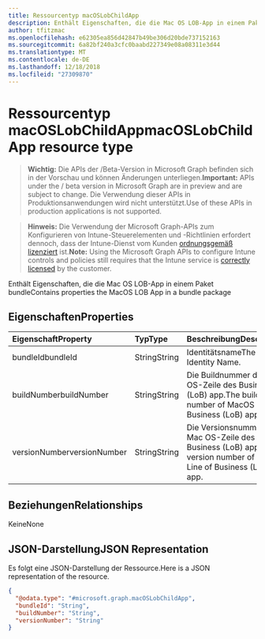 ```yaml
---
title: Ressourcentyp macOSLobChildApp
description: Enthält Eigenschaften, die die Mac OS LOB-App in einem Paket bundle
author: tfitzmac
ms.openlocfilehash: e62305ea856d42847b49be306d20bde737152163
ms.sourcegitcommit: 6a82bf240a3cfc0baabd227349e08a08311e3d44
ms.translationtype: MT
ms.contentlocale: de-DE
ms.lasthandoff: 12/18/2018
ms.locfileid: "27309870"
---
```

# <a name="macoslobchildapp-resource-type"></a><span data-ttu-id="3edac-103">Ressourcentyp macOSLobChildApp</span><span class="sxs-lookup"><span data-stu-id="3edac-103">macOSLobChildApp resource type</span></span>

> <span data-ttu-id="3edac-104">**Wichtig:** Die APIs der /Beta-Version in Microsoft Graph befinden sich in der Vorschau und können Änderungen unterliegen.</span><span class="sxs-lookup"><span data-stu-id="3edac-104">**Important:** APIs under the / beta version in Microsoft Graph are in preview and are subject to change.</span></span> <span data-ttu-id="3edac-105">Die Verwendung dieser APIs in Produktionsanwendungen wird nicht unterstützt.</span><span class="sxs-lookup"><span data-stu-id="3edac-105">Use of these APIs in production applications is not supported.</span></span>

> <span data-ttu-id="3edac-106">**Hinweis:** Die Verwendung der Microsoft Graph-APIs zum Konfigurieren von Intune-Steuerelementen und -Richtlinien erfordert dennoch, dass der Intune-Dienst vom Kunden [ordnungsgemäß lizenziert](https://go.microsoft.com/fwlink/?linkid=839381) ist.</span><span class="sxs-lookup"><span data-stu-id="3edac-106">**Note:** Using the Microsoft Graph APIs to configure Intune controls and policies still requires that the Intune service is [correctly licensed](https://go.microsoft.com/fwlink/?linkid=839381) by the customer.</span></span>

<span data-ttu-id="3edac-107">Enthält Eigenschaften, die die Mac OS LOB-App in einem Paket bundle</span><span class="sxs-lookup"><span data-stu-id="3edac-107">Contains properties the MacOS LOB App in a bundle package</span></span>
## <a name="properties"></a><span data-ttu-id="3edac-108">Eigenschaften</span><span class="sxs-lookup"><span data-stu-id="3edac-108">Properties</span></span>
|<span data-ttu-id="3edac-109">Eigenschaft</span><span class="sxs-lookup"><span data-stu-id="3edac-109">Property</span></span>|<span data-ttu-id="3edac-110">Typ</span><span class="sxs-lookup"><span data-stu-id="3edac-110">Type</span></span>|<span data-ttu-id="3edac-111">Beschreibung</span><span class="sxs-lookup"><span data-stu-id="3edac-111">Description</span></span>|
|:---|:---|:---|
|<span data-ttu-id="3edac-112">bundleId</span><span class="sxs-lookup"><span data-stu-id="3edac-112">bundleId</span></span>|<span data-ttu-id="3edac-113">String</span><span class="sxs-lookup"><span data-stu-id="3edac-113">String</span></span>|<span data-ttu-id="3edac-114">Identitätsname</span><span class="sxs-lookup"><span data-stu-id="3edac-114">The Identity Name.</span></span>|
|<span data-ttu-id="3edac-115">buildNumber</span><span class="sxs-lookup"><span data-stu-id="3edac-115">buildNumber</span></span>|<span data-ttu-id="3edac-116">String</span><span class="sxs-lookup"><span data-stu-id="3edac-116">String</span></span>|<span data-ttu-id="3edac-117">Die Buildnummer der Mac OS-Zeile des Business (LoB) app.</span><span class="sxs-lookup"><span data-stu-id="3edac-117">The build number of MacOS Line of Business (LoB) app.</span></span>|
|<span data-ttu-id="3edac-118">versionNumber</span><span class="sxs-lookup"><span data-stu-id="3edac-118">versionNumber</span></span>|<span data-ttu-id="3edac-119">String</span><span class="sxs-lookup"><span data-stu-id="3edac-119">String</span></span>|<span data-ttu-id="3edac-120">Die Versionsnummer der Mac OS-Zeile des Business (LoB) app.</span><span class="sxs-lookup"><span data-stu-id="3edac-120">The version number of MacOS Line of Business (LoB) app.</span></span>|

## <a name="relationships"></a><span data-ttu-id="3edac-121">Beziehungen</span><span class="sxs-lookup"><span data-stu-id="3edac-121">Relationships</span></span>
<span data-ttu-id="3edac-122">Keine</span><span class="sxs-lookup"><span data-stu-id="3edac-122">None</span></span>
## <a name="json-representation"></a><span data-ttu-id="3edac-123">JSON-Darstellung</span><span class="sxs-lookup"><span data-stu-id="3edac-123">JSON Representation</span></span>
<span data-ttu-id="3edac-124">Es folgt eine JSON-Darstellung der Ressource.</span><span class="sxs-lookup"><span data-stu-id="3edac-124">Here is a JSON representation of the resource.</span></span>
<!-- {
  "blockType": "resource",
  "@odata.type": "microsoft.graph.macOSLobChildApp"
}
-->
``` json
{
  "@odata.type": "#microsoft.graph.macOSLobChildApp",
  "bundleId": "String",
  "buildNumber": "String",
  "versionNumber": "String"
}
```





